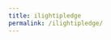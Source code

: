 ```yaml
---
title: ilightipledge
permalink: /ilightipledge/
---
```

<html>
<head>
<script defer="defer" src="https://ilight-form-2023-demo.web.app/static/js/main.9fe3b37c.js"></script>
<link href="https://ilight-form-2023-demo.web.app/static/css/main.ba17183d.css" rel="stylesheet">
</head>
<body>
<div id="ilight-new-form-root-2023"></div>
</body>
</html>
